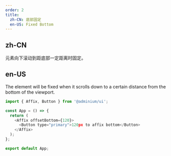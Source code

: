 ```yaml
---
order: 2
title:
  zh-CN: 底部固定
  en-US: Fixed Bottom
---
```


## zh-CN

元素向下滚动到距底部一定距离时固定。

## en-US

The element will be fixed when it scrolls down to a certain distance from the bottom of the viewport.

```js
import { Affix, Button } from '@adminium/ui';

const App = () => {
  return (
    <Affix offsetBottom={120}>
      <Button type="primary">120px to affix bottom</Button>
    </Affix>
  );
};

export default App;
```
